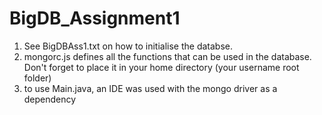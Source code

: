 # BigDB_Assignment1

1) See BigDBAss1.txt on how to initialise the databse.
2) mongorc.js defines all the functions that can be used in the database. Don't forget to place it in your home directory (your username root folder)
3) to use Main.java, an IDE was used with the mongo driver as a dependency
